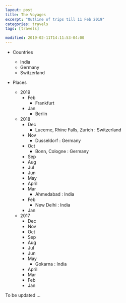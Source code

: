 ```yaml
---
layout: post
title: The Voyages
excerpt: "Outline of trips till 11 Feb 2019"
categories: travels
tags: [travels]

modified: 2019-02-11T14:11:53-04:00
---
```



* Countries
  * India
  * Germany
  * Switzerland


* Places
  * 2019
    * Feb
        * Frankfurt
    * Jan
        * Berlin
  * 2018
    * Dec
      * Lucerne, Rhine Falls, Zurich : Switzerland
    * Nov
      * Dusseldorf : Germany
    * Oct
      * Bonn, Cologne : Germany
    * Sep
    * Aug
    * Jul
    * Jun
    * May
    * April
    * Mar
      * Ahmedabad : India
    * Feb
      * New Delhi : India
    * Jan
  * 2017
    * Dec
    * Nov
    * Oct
    * Sep
    * Aug
    * Jul
    * Jun
    * May
      * Gokarna : India
    * April
    * Mar
    * Feb
    * Jan

To be updated ...
